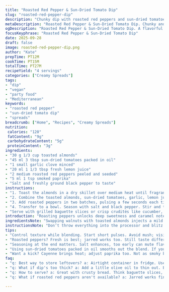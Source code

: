 ```yaml
---
title: "Roasted Red Pepper & Sun-Dried Tomato Dip"
slug: "roasted-red-pepper-dip"
description: "Chunky dip with roasted red peppers and sun-dried tomatoes blended with toasted walnuts, garlic, and lemon juice. Uses toasted almonds instead of walnuts and smoked paprika for a smoky twist. Velvety yet textured. No em dash characters here. Prep around 12 minutes, blending to near-purée while mindful of texture. Perfect for bread, crisp veggies, or even as a sandwich spread. The roasting aroma signals caramelization, crucial for depth. Salt and pepper balance acidity from lemon and the sweet tang of tomatoes. A quick twist on classic flavours, easy to scale or swap nuts."
metaDescription: "Roasted Red Pepper & Sun-Dried Tomato Dip. Chunky and vibrant. Perfect for any occasion. Ready in under 30 minutes."
ogDescription: "Roasted Red Pepper & Sun-Dried Tomato Dip. A flavorful blend of roasted red peppers, sun-dried tomatoes, and almonds for texture."
focusKeyphrase: "Roasted Red Pepper & Sun-Dried Tomato Dip"
date: 2025-09-28
draft: false
image: roasted-red-pepper-dip.png
author: "Kate"
prepTime: PT12M
cookTime: PT15M
totalTime: PT27M
recipeYield: "4 servings"
categories: ["Creamy Spreads"]
tags:
- "dip"
- "vegan"
- "party food"
- "Mediterranean"
keywords:
- "roasted red pepper"
- "sun-dried tomato dip"
- "spreads"
breadcrumb: ["Home", "Recipes", "Creamy Spreads"]
nutrition: 
 calories: "120"
 fatContent: "9g"
 carbohydrateContent: "5g"
 proteinContent: "3g"
ingredients:
- "30 g 1/3 cup toasted almonds"
- "45 ml 3 tbsp sun-dried tomatoes packed in oil"
- "1 small garlic clove minced"
- "20 ml 1 1/3 tbsp fresh lemon juice"
- "2 medium roasted red peppers peeled and seeded"
- "5 ml 1 tsp smoked paprika"
- "Salt and freshly ground black pepper to taste"
instructions:
- "1. Toast the almonds in a dry skillet over medium heat until fragrant and golden. Watch closely so they don’t burn; shaking pan often helps. Cool briefly."
- "2. Combine the toasted almonds, sun-dried tomatoes, garlic, lemon juice, and smoked paprika in a food processor. Pulse several short bursts to keep some texture instead of blitzing into complete smoothness."
- "3. Add roasted peppers in two batches, pulsing a few seconds each time. Stop when the mixture is just shy of puree texture but spreadable with visible bits of pepper. Avoid overprocessing; it dulls the vibrant flavor and ruins mouthfeel."
- "4. Transfer to a bowl. Season with salt and black pepper. Stir and taste. Adjust lemon or salt if needed. Rest 5 minutes for flavors to marry better. The dip will thicken slightly."
- "Serve with grilled baguette slices or crisp crudités like cucumber, bell pepper strips, or carrot sticks. Store leftovers airtight in the fridge up to three days. Stir before serving again."
introduction: "Roasting peppers unlocks deep sweetness and caramel notes you won’t find with raw. The scent hitting the kitchen air is your signal to watch closely. Sun-dried tomatoes add tang plus chewy bites; no need for pure smoothness here. Toasting nuts—almonds this time—adds crunch and nuttiness instead of plain walnuts. Smoked paprika isn’t just for color; it layers smoky complexity. Texture’s king—blend to nearly pure but leave small flecks that catch the tongue. The lemon juice brightens the rich base but balance carefully; too much and it bites. Salt wakes up flavors; missing this step leads to dullness. Keep garlic minimal; raw garlic’s sharpness tends to overpower. This dip hangs on crusty bread yet refreshes with crunchy veggies. Learn to eyeball the roast doneness—blisters, dark flecks, uniform softening tell you when to peel and seed. In a hurry? Store-bought roasted peppers work fine but the aroma’s missing. Timing’s loose here: a couple minutes longer blending kills texture, faster pulsing keeps it vibrant and fresh. Leftover? Use as a spread for sandwiches or a drizzle over grilled fish. Simple, flexible and a nice departure from usual hummus or guac."
ingredientsNote: "Swapping walnuts with toasted almonds injects a mild buttery crunch, easier for many to digest and adds a subtle sweetness. Sun-dried tomatoes ideally come packed in oil—they blend richer, release flavors better, and smooth the dip’s texture. If oil-packed isn’t on hand, rehydrate dry ones in warm water then drain well; expect less intensity. Garlic is minced fine to blend evenly but keep it under one small clove; raw garlic can quickly overpower if more added. Roasted red peppers: freshly roasted offer the best flavor, but pantry jars are acceptable in pinch. Roasting yourself means blistered skin for an earthy smokiness and soft flesh that purees easily. To roast without a grill, broil peppers on high turning often until skins blackened, then seal in bowl under plastic or paper towel to steam—makes peeling easier. Smoked paprika is optional but recommended for a subtle warmth and depth; if unavailable, sweet paprika or a pinch of cayenne works, but adjust salt and lemon accordingly. Fresh lemon juice brighten the mix; bottled lacks nuance so fresh is best. Salt and pepper are the final balancing agents; add gradually while tasting."
instructionsNote: "Don’t throw everything into the processor and blitz. Pulse in stages to control texture; overdosing speed results in mushy paste with lost vibrancy. First, toast almonds low and slow—sounds pop, smell nutty. Cool before blending to avoid heat changing oils and flavor. Combine nuts, sundried tomatoes, garlic, lemon, paprika first. Pulse short bursts, checking texture visually and by scraping bowl. Add peppers gradually—you want visible chunks for texture contrast, not a liquid mess. Season only at the end—salt accentuates flavors but can also mute them if added too early. Resting the dip for a few minutes allows the lemon and salt to permeate evenly, rounding out the taste. Serving with grilled bread adds a toasty crunch; raw veggies contrast with creaminess. Keep leftovers cooled to prevent oils turning rancid; a quick stir revive texture before serving again. If your food processor struggles with wet-heavy mixtures, scrape sides often and pulse with intervals. For a quicker meal, roasted jarred peppers save time but expect less smoky perfume. The aromatic shifts during roasting and processing are clues; watching these aromas develop saves guesswork and disappointing results."
tips:
- "Control texture while blending. Start short pulses. Avoid mush; visible chunks elevate the dip. Toast nuts low and slow. Smell’s crucial; isn’t burnt."
- "Roasted peppers? Fresh is best; jarred works too. Still taste different but time constraints count. Note: garlic—a little raw goes a long way."
- "Seasoning at the end matters. Salt enhances, too early can mute flavors. Taste, adjust. Lemon brightens the depth; too much bites."
- "Using sun-dried tomatoes packed in oil smooths out the blend. If you’ve dried? Rehydrate. Always strain well. Otherwise, dip’s too thick."
- "Want a kick? Cayenne brings heat; adjust paprika too. Not as smoky but works. Textures vary with different nuts—sub with cashews, keep it versatile."
faq:
- "q: Best way to store leftovers? a: Airtight container in fridge. Use within three days. Stir before serving. Prevent rancid oils—check closely."
- "q: What if dip's too thick? a: Add a little olive oil to thin out. Blend again. Texture’s king. Watching consistency key while making."
- "q: How to serve? a: Great with crusty bread. Think baguette slices, raw veggies. Contrast between creamy and crunchy. Also, good on sandwiches."
- "q: What if roasted red peppers aren't available? a: Jarred works fine, but flavor shifts. Maybe skip roasting? Check your pantry."

---
```

